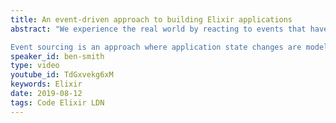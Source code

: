 ```yaml
---
title: An event-driven approach to building Elixir applications
abstract: "We experience the real world by reacting to events that have occurred, what if we modelled our Elixir applications in the same way?

Event sourcing is an approach where application state changes are modelled as an immutable series of application-specific domain events over time. Changes made by end users of such applications are recorded as new events. Unlike in a traditional CRUD application, where updates and deletes are destructive operations, events are never deleted."
speaker_id: ben-smith
type: video
youtube_id: TdGxvekg6xM
keywords: Elixir
date: 2019-08-12
tags: Code Elixir LDN
---
```


